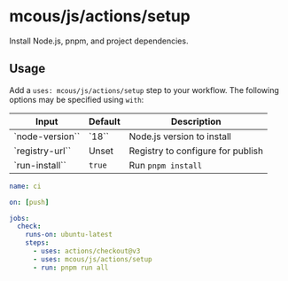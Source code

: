 # mcous/js/actions/setup

Install Node.js, pnpm, and project dependencies.

## Usage

Add a `uses: mcous/js/actions/setup` step to your workflow. The following options may be specified using `with`:

| Input           | Default | Description                       |
| --------------- | ------- | --------------------------------- |
| `node-version`` | `18``   | Node.js version to install        |
| `registry-url`` | Unset   | Registry to configure for publish |
| `run-install``  | `true`  | Run `pnpm install`                |

```yaml
name: ci

on: [push]

jobs:
  check:
    runs-on: ubuntu-latest
    steps:
      - uses: actions/checkout@v3
      - uses: mcous/js/actions/setup
      - run: pnpm run all
```
